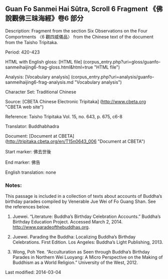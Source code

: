 ## Guan Fo Sanmei Hai Sūtra, Scroll 6 Fragment 《佛說觀佛三昧海經》卷6 部分

Description: Fragment from the section Six Observations on the Four Comportments 〈6 觀四威儀品〉 from the Chinese text of the document from the Taisho Tripitaka.

Period: 420-423

HTML with English gloss: [HTML file] (corpus_entry.php?uri=gloss/guanfo-sanmeihaijing6-frag-gloss.html&html=true "HTML file")

Analysis: [Vocabulary analysis] (corpus_entry.php?uri=analysis/guanfo-sanmeihaijing6-frag-analysis.md "Vocabulary analysis")

Character Set: Traditional Chinese

Source: [CBETA Chinese Electronic Tripitaka] (http://www.cbeta.org "CBETA web site")

Reference: Taisho Tripitaka Vol. 15, no. 643, p. 675, c6-8

Translator: Buddhabhadra

Document: [Document at CBETA] (http://tripitaka.cbeta.org/en/T15n0643_006 "Document at CBETA")

Start marker: 佛去世後

End marker: 佛告

English translation: none

### Notes:
This passage is included in a collection of texts about accounts of Buddha’s birthday parades compiled by Venerable Jue Wei of Fo Guang Shan. See the references below.

1. Juewei. “Literature: Buddha’s Birthday Celebration Accounts.” Buddha’s Birthday Education Project. Accessed March 2, 2014. <a href="http://www.paradeofthebuddhas.org">http://www.paradeofthebuddhas.org</a>.

2. Juewei. Parading the Buddha: Localizing Buddha’s Birthday Celebrations. First Edition. Los Angeles: Buddha’s Light Publishing, 2013.

3. Wong, Poh Yee. “Acculturation as Seen through Buddha’s Birthday Parades in Northern Wei Luoyang: A Micro Perspective on the Making of Buddhism as a World Religion.” University of the West, 2012.

Last modified: 2014-03-04

